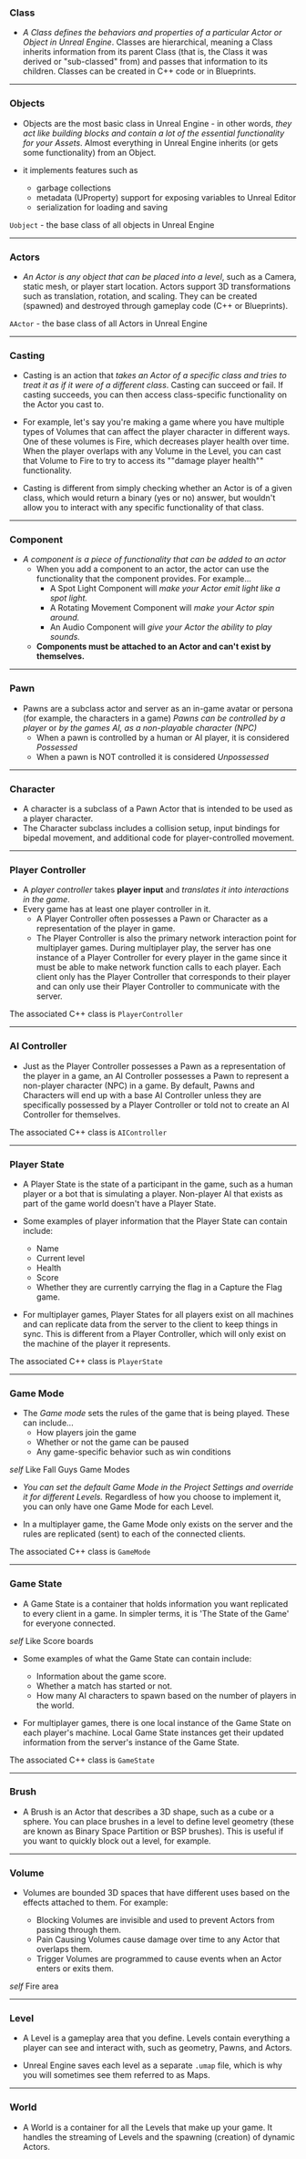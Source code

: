 ### Class
- *A Class defines the behaviors and properties of a particular Actor or Object in Unreal Engine*. Classes are hierarchical, meaning a Class inherits information from its parent Class (that is, the Class it was derived or "sub-classed" from) and passes that information to its children. Classes can be created in C++ code or in Blueprints.
---
### Objects
- Objects are the most basic class in Unreal Engine - in other words, *they act like building blocks and contain a lot of the essential functionality for your Assets*. Almost everything in Unreal Engine inherits (or gets some functionality) from an Object.

- it implements features such as 
    - garbage collections
    - metadata (UProperty) support for exposing variables to Unreal Editor
    - serialization for loading and saving

`Uobject` - the base class of all objects in Unreal Engine

---
### Actors
- *An Actor is any object that can be placed into a level*, such as a Camera, static mesh, or player start location. Actors support 3D transformations such as translation, rotation, and scaling. They can be created (spawned) and destroyed through gameplay code (C++ or Blueprints).

`AActor` - the base class of all Actors in Unreal Engine

---
### Casting
- Casting is an action that *takes an Actor of a specific class and tries to treat it as if it were of a different class*. Casting can succeed or fail. If casting succeeds, you can then access class-specific functionality on the Actor you cast to.

- For example, let's say you're making a game where you have multiple types of Volumes that can affect the player character in different ways. One of these volumes is Fire, which decreases player health over time. When the player overlaps with any Volume in the Level, you can cast that Volume to Fire to try to access its ""damage player health"" functionality.

- Casting is different from simply checking whether an Actor is of a given class, which would return a binary (yes or no) answer, but wouldn't allow you to interact with any specific functionality of that class.
---
### Component
- *A component is a piece of functionality that can be added to an actor*
    - When you add a component to an actor, the actor can use the functionality that the component provides. For example...
        - A Spot Light Component will *make your Actor emit light like a spot light.*
        - A Rotating Movement Component will *make your Actor spin around.*
        - An Audio Component will *give your Actor the ability to play sounds.*
    - **Components must be attached to an Actor and can't exist by themselves.**
---
### Pawn
- Pawns are a subclass actor and server as an in-game avatar or persona (for example, the characters in a game) *Pawns can be controlled by a player* or *by the games AI, as a non-playable character (NPC)*
    - When a pawn is controlled by a human or AI player, it is considered *Possessed*
    - When a pawn is NOT controlled it is considered *Unpossessed*
---
### Character
- A character is a subclass of a Pawn Actor that is intended to be used as a player character.
- The Character subclass includes a collision setup, input bindings for bipedal movement, and additional code for player-controlled movement.
---
### Player Controller
- A *player controller* takes **player input** and *translates it into interactions in the game*.
- Every game has at least one player controller in it.
    - A Player Controller often possesses a Pawn or Character as a representation of the player in game. 
    - The Player Controller is also the primary network interaction point for multiplayer games. During multiplayer play, the server has one instance of a Player Controller for every player in the game since it must be able to make network function calls to each player. Each client only has the Player Controller that corresponds to their player and can only use their Player Controller to communicate with the server.

The associated C++ class is `PlayerController`

---
### AI Controller
- Just as the Player Controller possesses a Pawn as a representation of the player in a game, an AI Controller possesses a Pawn to represent a non-player character (NPC) in a game. By default, Pawns and Characters will end up with a base AI Controller unless they are specifically possessed by a Player Controller or told not to create an AI Controller for themselves.

The associated C++ class is `AIController`

---
### Player State
- A Player State is the state of a participant in the game, such as a human player or a bot that is simulating a player. Non-player AI that exists as part of the game world doesn't have a Player State.

- Some examples of player information that the Player State can contain include:
    - Name
    - Current level
    - Health
    - Score
    - Whether they are currently carrying the flag in a Capture the Flag game.

- For multiplayer games, Player States for all players exist on all machines and can replicate data from the server to the client to keep things in sync. This is different from a Player Controller, which will only exist on the machine of the player it represents.

The associated C++ class is `PlayerState`

---
### Game Mode
- The *Game mode* sets the rules of the game that is being played. These can include...
    - How players join the game
    - Whether or not the game can be paused
    - Any game-specific behavior such as win conditions

*self* Like Fall Guys Game Modes

- *You can set the default Game Mode in the Project Settings and override it for different Levels.* Regardless of how you choose to implement it, you can only have one Game Mode for each Level.

- In a multiplayer game, the Game Mode only exists on the server and the rules are replicated (sent) to each of the connected clients.

The associated C++ class is `GameMode`

---
### Game State
- A Game State is a container that holds information you want replicated to every client in a game. In simpler terms, it is 'The State of the Game' for everyone connected.

*self* Like Score boards

- Some examples of what the Game State can contain include:
    - Information about the game score.
    - Whether a match has started or not.
    - How many AI characters to spawn based on the number of players in the world.

- For multiplayer games, there is one local instance of the Game State on each player's machine. Local Game State instances get their updated information from the server's instance of the Game State.
 
The associated C++ class is `GameState`

---
### Brush
- A Brush is an Actor that describes a 3D shape, such as a cube or a sphere. You can place brushes in a level to define level geometry (these are known as Binary Space Partition or BSP brushes). This is useful if you want to quickly block out a level, for example.

---
### Volume
- Volumes are bounded 3D spaces that have different uses based on the effects attached to them. For example:

    - Blocking Volumes are invisible and used to prevent Actors from passing through them.
    - Pain Causing Volumes cause damage over time to any Actor that overlaps them.
    - Trigger Volumes are programmed to cause events when an Actor enters or exits them.

*self* Fire area

---
### Level
- A Level is a gameplay area that you define. Levels contain everything a player can see and interact with, such as geometry, Pawns, and Actors.

- Unreal Engine saves each level as a separate `.umap` file, which is why you will sometimes see them referred to as Maps.

---
### World
- A World is a container for all the Levels that make up your game. It handles the streaming of Levels and the spawning (creation) of dynamic Actors.
